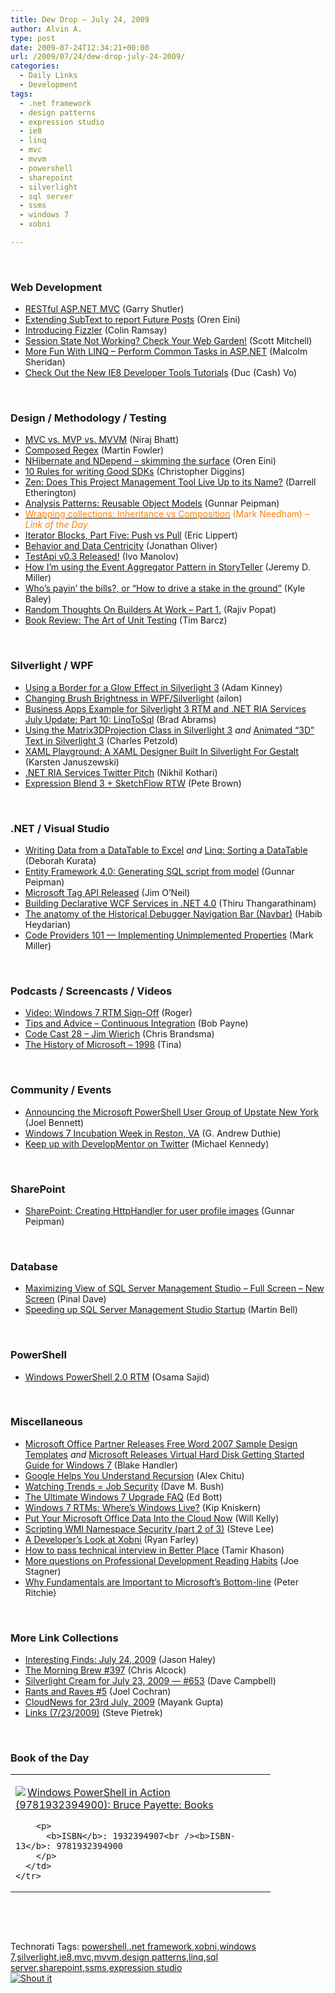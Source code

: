 ```yaml
---
title: Dew Drop – July 24, 2009
author: Alvin A.
type: post
date: 2009-07-24T12:34:21+00:00
url: /2009/07/24/dew-drop-july-24-2009/
categories:
  - Daily Links
  - Development
tags:
  - .net framework
  - design patterns
  - expression studio
  - ie8
  - linq
  - mvc
  - mvvm
  - powershell
  - sharepoint
  - silverlight
  - sql server
  - ssms
  - windows 7
  - xobni

---
```

&#160;

### Web Development

  * [RESTful ASP.NET MVC][1] (Garry Shutler) 
  * [Extending SubText to report Future Posts][2] (Oren Eini) 
  * [Introducing Fizzler][3] (Colin Ramsay) 
  * [Session State Not Working? Check Your Web Garden!][4] (Scott Mitchell) 
  * [More Fun With LINQ &#8211; Perform Common Tasks in ASP.NET][5] (Malcolm Sheridan) 
  * [Check Out the New IE8 Developer Tools Tutorials][6] (Duc (Cash) Vo) 

&#160;

### Design / Methodology / Testing

  * [MVC vs. MVP vs. MVVM][7] (Niraj Bhatt) 
  * [Composed Regex][8] (Martin Fowler) 
  * [NHibernate and NDepend – skimming the surface][9] (Oren Eini) 
  * [10 Rules for writing Good SDKs][10] (Christopher Diggins) 
  * [Zen: Does This Project Management Tool Live Up to its Name?][11] (Darrell Etherington) 
  * [Analysis Patterns: Reusable Object Models][12] (Gunnar Peipman) 
  * [<font color="#ff8000">Wrapping collections: Inheritance vs Composition</font>][13] <font color="#ff8000">(Mark Needham) <em>– Link of the Day</em></font> 
  * [Iterator Blocks, Part Five: Push vs Pull][14] (Eric Lippert) 
  * [Behavior and Data Centricity][15] (Jonathan Oliver) 
  * [TestApi v0.3 Released!][16] (Ivo Manolov) 
  * [How I’m using the Event Aggregator Pattern in StoryTeller][17] (Jeremy D. Miller) 
  * [Who’s payin’ the bills?, or “How to drive a stake in the ground”][18] (Kyle Baley) 
  * [Random Thoughts On Builders At Work &#8211; Part 1.][19] (Rajiv Popat) 
  * [Book Review: The Art of Unit Testing][20] (Tim Barcz) 

&#160;

### Silverlight / WPF

  * [Using a Border for a Glow Effect in Silverlight 3][21] (Adam Kinney) 
  * [Changing Brush Brightness in WPF/Silverlight][22] (ailon) 
  * [Business Apps Example for Silverlight 3 RTM and .NET RIA Services July Update: Part 10: LinqToSql][23] (Brad Abrams) 
  * [Using the Matrix3DProjection Class in Silverlight 3][24] _and_&#160;[Animated “3D” Text in Silverlight 3][25] (Charles Petzold) 
  * [XAML Playground: A XAML Designer Built In Silverlight For Gestalt][26] (Karsten Januszewski) 
  * [.NET RIA Services Twitter Pitch][27] (Nikhil Kothari) 
  * [Expression Blend 3 + SketchFlow RTW][28] (Pete Brown) 

&#160;

### .NET / Visual Studio

  * [Writing Data from a DataTable to Excel][29] _and_&#160;[Linq: Sorting a DataTable][30] (Deborah Kurata) 
  * [Entity Framework 4.0: Generating SQL script from model][31] (Gunnar Peipman) 
  * [Microsoft Tag API Released][32] (Jim O’Neil) 
  * [Building Declarative WCF Services in .NET 4.0][33] (Thiru Thangarathinam) 
  * [The anatomy of the Historical Debugger Navigation Bar (Navbar)][34] (Habib Heydarian) 
  * [Code Providers 101 &#8212; Implementing Unimplemented Properties][35] (Mark Miller) 

&#160;

### Podcasts / Screencasts / Videos

  * [Video: Windows 7 RTM Sign-Off][36] (Roger) 
  * [Tips and Advice &#8211; Continuous Integration][37] (Bob Payne) 
  * [Code Cast 28 – Jim Wierich][38] (Chris Brandsma) 
  * [The History of Microsoft &#8211; 1998][39] (Tina) 

&#160;

### Community / Events

  * [Announcing the Microsoft PowerShell User Group of Upstate New York][40] (Joel Bennett) 
  * [Windows 7 Incubation Week in Reston, VA][41] (G. Andrew Duthie) 
  * [Keep up with DevelopMentor on Twitter][42] (Michael Kennedy) 

&#160;

### SharePoint

  * [SharePoint: Creating HttpHandler for user profile images][43] (Gunnar Peipman) 

&#160;

### Database

  * [Maximizing View of SQL Server Management Studio – Full Screen – New Screen][44] (Pinal Dave) 
  * [Speeding up SQL Server Management Studio Startup][45] (Martin Bell) 

&#160;

### PowerShell

  * [Windows PowerShell 2.0 RTM][46] (Osama Sajid) 

&#160;

### Miscellaneous

  * [Microsoft Office Partner Releases Free Word 2007 Sample Design Templates][47] _and_&#160;[Microsoft Releases Virtual Hard Disk Getting Started Guide for Windows 7][48] (Blake Handler) 
  * [Google Helps You Understand Recursion][49] (Alex Chitu) 
  * [Watching Trends = Job Security][50] (Dave M. Bush) 
  * [The Ultimate Windows 7 Upgrade FAQ][51] (Ed Bott) 
  * [Windows 7 RTMs: Where’s Windows Live?][52] (Kip Kniskern) 
  * [Put Your Microsoft Office Data Into the Cloud Now][53] (Will Kelly) 
  * [Scripting WMI Namespace Security (part 2 of 3)][54] (Steve Lee) 
  * [A Developer&#8217;s Look at Xobni][55] (Ryan Farley) 
  * [How to pass technical interview in Better Place][56] (Tamir Khason) 
  * [More questions on Professional Development Reading Habits][57] (Joe Stagner) 
  * [Why Fundamentals are Important to Microsoft’s Bottom-line][58] (Peter Ritchie) 

&#160;

### More Link Collections

  * [Interesting Finds: July 24, 2009][59] (Jason Haley) 
  * [The Morning Brew #397][60] (Chris Alcock) 
  * [Silverlight Cream for July 23, 2009 &#8212; #653][61] (Dave Campbell) 
  * [Rants and Raves #5][62] (Joel Cochran) 
  * [CloudNews for 23rd July, 2009][63] (Mayank Gupta) 
  * [Links (7/23/2009)][64] (Steve Pietrek) 

&#160;

### Book of the Day

<div style="padding-bottom: 0px; margin: 0px; padding-left: 0px; padding-right: 0px; display: inline; float: none; padding-top: 0px" id="scid:7dc1bd33-94bd-46fd-a20b-0131235bcd47:c69021ac-636d-47e6-b9c5-6cf8b91ff2b9" class="wlWriterSmartContent">
  <table cellspacing="0" cellpadding="2" width="400" border="0" unselectable="on">
    <tr>
      <td valign="top" width="400">
        <p>
          <a title="Windows PowerShell in Action (9781932394900): Bruce Payette: Books" href="http://www.amazon.com/exec/obidos/ASIN/1932394907/alvinashcraft-20"><img data-recalc-dims="1" decoding="async" src="https://i0.wp.com/images.amazon.com/images/P/1932394907.01.MZZZZZZZ.jpg?w=660" border="0" align="left" style="float:left" />Windows PowerShell in Action (9781932394900): Bruce Payette: Books</a>
        </p>
        
        <p>
          <b>ISBN</b>: 1932394907<br /><b>ISBN-13</b>: 9781932394900
        </p>
      </td>
    </tr>
  </table>
</div>

&#160;

<div style="padding-bottom: 0px; margin: 0px; padding-left: 0px; padding-right: 0px; display: inline; float: none; padding-top: 0px" id="scid:C16BAC14-9A3D-4c50-9394-FBFEF7A93539:0b3d068f-4e29-480a-b654-f3535fe636c4" class="wlWriterSmartContent">
  <!--dotnetkickit-->
</div>

&#160;</p> 

<div style="padding-bottom: 0px; margin: 0px; padding-left: 0px; padding-right: 0px; display: inline; float: none; padding-top: 0px" id="scid:0767317B-992E-4b12-91E0-4F059A8CECA8:ff9fd3f7-4508-497b-bae8-36813b63d848" class="wlWriterSmartContent">
  Technorati Tags: <a href="http://technorati.com/tags/powershell" rel="tag">powershell</a>,<a href="http://technorati.com/tags/.net+framework" rel="tag">.net framework</a>,<a href="http://technorati.com/tags/xobni" rel="tag">xobni</a>,<a href="http://technorati.com/tags/windows+7" rel="tag">windows 7</a>,<a href="http://technorati.com/tags/silverlight" rel="tag">silverlight</a>,<a href="http://technorati.com/tags/ie8" rel="tag">ie8</a>,<a href="http://technorati.com/tags/mvc" rel="tag">mvc</a>,<a href="http://technorati.com/tags/mvvm" rel="tag">mvvm</a>,<a href="http://technorati.com/tags/design+patterns" rel="tag">design patterns</a>,<a href="http://technorati.com/tags/linq" rel="tag">linq</a>,<a href="http://technorati.com/tags/sql+server" rel="tag">sql server</a>,<a href="http://technorati.com/tags/sharepoint" rel="tag">sharepoint</a>,<a href="http://technorati.com/tags/ssms" rel="tag">ssms</a>,<a href="http://technorati.com/tags/expression+studio" rel="tag">expression studio</a>
</div>

<div class="wlWriterHeaderFooter" style="margin:0px; padding:0px 0px 0px 0px;">
  <div class="shoutIt">
    <a rev="vote-for" href="http://dotnetshoutout.com/Submit?url=http%3a%2f%2fwww.alvinashcraft.com%2f2009%2f07%2f24%2fdew-drop-july-24-2009%2f&title=Dew+Drop+%e2%80%93+July+24%2c+2009"><img decoding="async" alt="Shout it" src="http://dotnetshoutout.com/image.axd?url=https://morningdew-bpc6g3a0fgaxdxcu.eastus2-01.azurewebsites.net/2009/07/24/dew-drop-july-24-2009/" style="border:0px" /></a>
  </div>
</div>

 [1]: http://blog.robustsoftware.co.uk/2009/07/restful-aspnet-mvc.html
 [2]: http://feedproxy.google.com/~r/AyendeRahien/~3/-0e3BVqDeE0/extending-subtext-to-report-future-posts.aspx
 [3]: http://dotnetslackers.com/articles/aspnet/Introducing-Fizzler.aspx
 [4]: http://feedproxy.google.com/~r/ScottOnWriting/~3/p8Y-O6XvLik/13896.aspx
 [5]: http://feedproxy.google.com/~r/netCurryRecentArticles/~3/3ELt8xUz33M/ShowArticle.aspx
 [6]: http://blogs.msdn.com/ie/archive/2009/07/23/check-out-the-new-developer-tools-tutorials.aspx
 [7]: http://nirajrules.wordpress.com/2009/07/18/mvc-vs-mvp-vs-mvvm/
 [8]: http://martinfowler.com/bliki/ComposedRegex.html
 [9]: http://feedproxy.google.com/~r/AyendeRahien/~3/cSDjTKSY-EI/nhibernate-and-ndepend-ndash-skimming-the-surface.aspx
 [10]: http://dobbscodetalk.com/index.php?option=com_myblog&show=10-Rules-for-writing-Good-SDKs.html&Itemid=29
 [11]: http://feedproxy.google.com/~r/Webworkerdaily/~3/GhCZopuWeC8/
 [12]: http://feedproxy.google.com/~r/gunnarpeipman/~3/ufLJ0okkfkg/analysis-patterns-reusable-object-models.aspx
 [13]: http://feedproxy.google.com/~r/MarkNeedham/~3/0lTfwxCDO6E/
 [14]: http://blogs.msdn.com/ericlippert/archive/2009/07/23/iterator-blocks-part-five-push-vs-pull.aspx
 [15]: http://jonathan-oliver.blogspot.com/2009/07/behavior-and-data-centricity.html
 [16]: http://blogs.msdn.com/ivo_manolov/archive/2009/07/23/9847064.aspx
 [17]: http://codebetter.com/blogs/jeremy.miller/archive/2009/07/23/how-i-m-using-the-event-aggregator-pattern-in-storyteller.aspx
 [18]: http://codebetter.com/blogs/kyle.baley/archive/2009/07/23/who-s-payin-the-bills-or-how-to-drive-a-stake-in-the-ground.aspx
 [19]: http://www.thousandtyone.com/blog/RandomThoughtsOnBuildersAtWorkPart1.aspx
 [20]: http://feedproxy.google.com/~r/Devlicious/~3/Fhe-p6_57js/book-review-the-art-of-unit-testing.aspx
 [21]: http://feedproxy.google.com/~r/AdamKinney/~3/cgikKQT-Plw/Using-a-Border-for-a-Glow-Effect-in-Silverlight-3
 [22]: http://feedproxy.google.com/~r/Dev102feed/~3/hSCm12K0IoI/
 [23]: http://blogs.msdn.com/brada/archive/2009/07/23/business-apps-example-for-silverlight-3-rtm-and-net-ria-services-july-update-part-9-linqtosql.aspx
 [24]: http://www.charlespetzold.com/blog/2009/07/Using-the-Matrix3DProjection-Class-in-Silverlight-3.html
 [25]: http://www.charlespetzold.com/blog/2009/07/Animated-3D-Text-in-Silverlight-3.html
 [26]: http://www.rhizohm.net//irhetoric/blog/98/default.aspx
 [27]: http://www.nikhilk.net/NET-RIA-Services-Twitter-Pitch.aspx
 [28]: http://feedproxy.google.com/~r/PeteBrown/~3/aLTKobvsxM0/Expression-Blend-3-_2B00_-SketchFlow-RTW.aspx
 [29]: http://msmvps.com/blogs/deborahk/archive/2009/07/23/writing-data-from-a-datatable-to-excel.aspx
 [30]: http://msmvps.com/blogs/deborahk/archive/2009/07/23/linq-sorting-a-datatable.aspx
 [31]: http://feedproxy.google.com/~r/gunnarpeipman/~3/xsFryJXUi8E/entity-framework-4-0-generating-sql-script-from-model.aspx
 [32]: http://blogs.msdn.com/jimoneil/archive/2009/07/23/microsoft-tag-api-released.aspx
 [33]: http://www.devx.com/dotnet/Article/42367?trk=DXRSS_DOTNET
 [34]: http://blogs.msdn.com/habibh/archive/2009/07/23/the-anatomy-of-the-historical-debugger-navigation-bar-navbar.aspx
 [35]: http://community.devexpress.com/blogs/markmiller/archive/2009/07/23/code-providers-101-implementing-unimplemented-properties.aspx
 [36]: http://feeds.dzone.com/~r/zones/dotnet/~3/rkn55Z6f3G4/video-windows-7-rtm-sign
 [37]: http://agiletoolkit.libsyn.com/index.php?post_id=506912#
 [38]: http://feedproxy.google.com/~r/ElegantCodeCast/~3/eh1BMcIgNuM/
 [39]: http://channel9.msdn.com/shows/History/The-History-of-Microsoft-1998/
 [40]: http://huddledmasses.org/announcing-the-microsoft-powershell-user-group-of-upstate-new-york/
 [41]: http://blogs.msdn.com/gduthie/archive/2009/07/23/windows-7-incubation-week-in-reston-va.aspx
 [42]: http://feedproxy.google.com/~r/MichaelCKennedysWeblog/~3/uXL0_6JFAZM/KeepUpWithDevelopMentorOnTwitter.aspx
 [43]: http://feedproxy.google.com/~r/gunnarpeipman/~3/fi8DtR04YkU/sharepoint-creating-httphandler-for-user-profile-images.aspx
 [44]: http://blog.sqlauthority.com/2009/07/24/sql-server-maximizing-view-of-sql-server-management-studio-full-screen-new-screen/
 [45]: http://sqlblogcasts.com/blogs/martinbell/archive/2009/07/23/Speeding-up-SQL-Server-Management-Studio-startup.aspx
 [46]: http://blogs.msdn.com/powershell/archive/2009/07/23/windows-powershell-2-0-rtm.aspx
 [47]: http://bhandler.spaces.live.com/Blog/cns!70F64BC910C9F7F3!5763.entry
 [48]: http://bhandler.spaces.live.com/Blog/cns!70F64BC910C9F7F3!5764.entry
 [49]: http://googlesystem.blogspot.com/2009/07/google-helps-you-understand-recursion.html
 [50]: http://blog.dmbcllc.com/2009/07/23/watching-trends-job-security/
 [51]: http://feedproxy.google.com/~r/zdnet/Bott/~3/vkTC3bxJK8M/
 [52]: http://feedproxy.google.com/~r/liveside/~3/OnUHE6EDDwA/windows-7-rtms-where-s-windows-live.aspx
 [53]: http://feedproxy.google.com/~r/Webworkerdaily/~3/J9vDINTkolU/
 [54]: http://blogs.msdn.com/wmi/archive/2009/07/24/scripting-wmi-namespace-security-part-2-of-3.aspx
 [55]: http://ryanfarley.com/blog/archive/2009/07/23/a-developers-look-at-xobni.aspx
 [56]: http://feedproxy.google.com/~r/microsft/~3/lmgRypL9P0o/
 [57]: http://misfitgeek.com/blog/more-questions-on-professional-development-reading-habits/
 [58]: http://feedproxy.google.com/~r/PeterRitchiesMvpBlog/~3/8LMXq8dt0rU/why-fundamentals-are-important-to-microsoft-s-bottom-line.aspx
 [59]: http://jasonhaley.com/blog/post.aspx?id=f91a4ef5-9a73-4665-b8d6-6d7eb5931390
 [60]: http://feedproxy.google.com/~r/ReflectivePerspective/~3/-slrLRQMxok/
 [61]: http://geekswithblogs.net/WynApseTechnicalMusings/archive/2009/07/23/133677.aspx
 [62]: http://www.developingfor.net/net/rants-and-raves-5.html
 [63]: http://feedproxy.google.com/~r/CloudAve/~3/YdyEIEpLjis/cloudnews-for-23rd-july-2009
 [64]: http://spietrek.blogspot.com/2009/07/links-7232009.html
